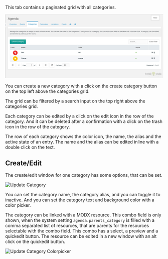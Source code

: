 This tab contains a paginated grid with all categories.

![Tab Categories](img/categories.png)

You can create a new category with a click on the create category button on the top
left above the categories grid.

The grid can be filtered by a search input on the top right above the
categories grid.

Each category can be edited by a click on the edit icon in the row of the
category. And it can be deleted after a confirmation with a click on the trash
icon in the row of the category.

The row of each category shows the color icon, the name, the alias and the
active state of an entry. The name and the alias can be edited inline with
a double click on the text.

## Create/Edit

The create/edit window for one category has some options, that can be set.

![Update Category](img/category-edit.png)

You can set the category name, the category alias, and you can toggle it to
inactive. And you can set the category text and background color with a color
picker.

The category can be linked with a MODX resource. This combo field is only
shown, when the system setting `agenda.parents_category` is filled with a comma
separated list of resources, that are parents for the resources selectable with
the combo field. This combo has a select, a preview and a quickedit button. The
resource can be edited in a new window with an alt click on the quickedit
button.

![Update Category Colorpicker](img/category-colorpicker.png)
